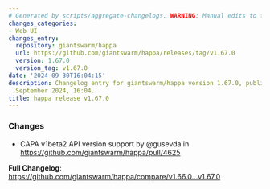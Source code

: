 ```yaml
---
# Generated by scripts/aggregate-changelogs. WARNING: Manual edits to this files will be overwritten.
changes_categories:
- Web UI
changes_entry:
  repository: giantswarm/happa
  url: https://github.com/giantswarm/happa/releases/tag/v1.67.0
  version: 1.67.0
  version_tag: v1.67.0
date: '2024-09-30T16:04:15'
description: Changelog entry for giantswarm/happa version 1.67.0, published on 30
  September 2024, 16:04.
title: happa release v1.67.0
---
```


<!-- Release notes generated using configuration in .github/release.yml at main -->

### Changes
* CAPA v1beta2 API version support by @gusevda in https://github.com/giantswarm/happa/pull/4625


**Full Changelog**: https://github.com/giantswarm/happa/compare/v1.66.0...v1.67.0
